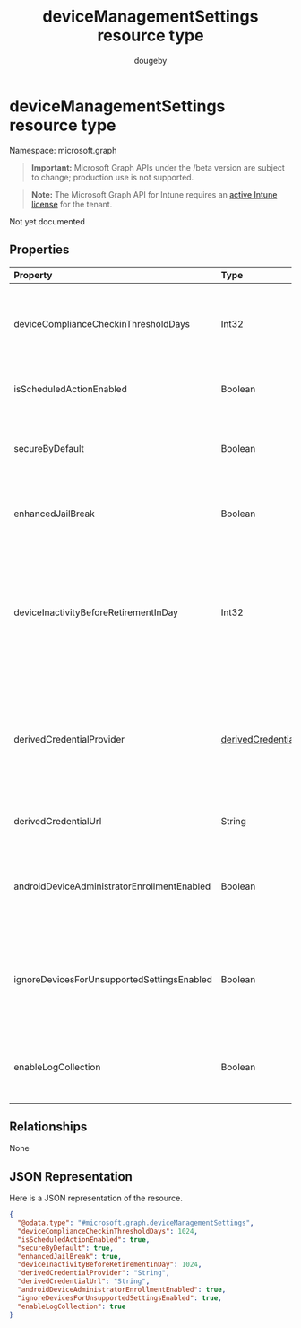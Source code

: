 ﻿---
title: "deviceManagementSettings resource type"
description: "Not yet documented"
author: "dougeby"
localization_priority: Normal
ms.prod: "intune"
doc_type: resourcePageType
---

# deviceManagementSettings resource type

Namespace: microsoft.graph

> **Important:** Microsoft Graph APIs under the /beta version are subject to change; production use is not supported.

> **Note:** The Microsoft Graph API for Intune requires an [active Intune license](https://go.microsoft.com/fwlink/?linkid=839381) for the tenant.

Not yet documented

## Properties

| Property                                    | Type                                                                                               | Description                                                                                                                                                           |
| :------------------------------------------ | :------------------------------------------------------------------------------------------------- | :-------------------------------------------------------------------------------------------------------------------------------------------------------------------- |
| deviceComplianceCheckinThresholdDays        | Int32                                                                                              | The number of days a device is allowed to go without checking in to remain compliant.                                                                                 |
| isScheduledActionEnabled                    | Boolean                                                                                            | Is feature enabled or not for scheduled action for rule.                                                                                                              |
| secureByDefault                             | Boolean                                                                                            | Device should be noncompliant when there is no compliance policy targeted when this is true                                                                           |
| enhancedJailBreak                           | Boolean                                                                                            | Is feature enabled or not for enhanced jailbreak detection.                                                                                                           |
| deviceInactivityBeforeRetirementInDay       | Int32                                                                                              | When the device does not check in for specified number of days, the company data might be removed and the device will not be under management. Valid values 30 to 270 |
| derivedCredentialProvider                   | [derivedCredentialProviderType](../resources/intune-deviceconfig-derivedcredentialprovidertype.md) | The Derived Credential Provider to use for this account. Possible values are: `notConfigured`, `entrustDataCard`, `purebred`, `xTec`, `intercede`.                    |
| derivedCredentialUrl                        | String                                                                                             | The Derived Credential Provider self-service URI.                                                                                                                     |
| androidDeviceAdministratorEnrollmentEnabled | Boolean                                                                                            | The property to determine if Android device administrator enrollment is enabled for this account.                                                                     |
| ignoreDevicesForUnsupportedSettingsEnabled  | Boolean                                                                                            | The property to determine whether to ignore unsupported compliance settings on certian models of devices.                                                             |
| enableLogCollection                         | Boolean                                                                                            | Determines whether the log collection feature should be available for use.                                                                                            |

## Relationships

None

## JSON Representation

Here is a JSON representation of the resource.

<!-- {
  "blockType": "resource",
  "@odata.type": "microsoft.graph.deviceManagementSettings"
}
-->

```json
{
  "@odata.type": "#microsoft.graph.deviceManagementSettings",
  "deviceComplianceCheckinThresholdDays": 1024,
  "isScheduledActionEnabled": true,
  "secureByDefault": true,
  "enhancedJailBreak": true,
  "deviceInactivityBeforeRetirementInDay": 1024,
  "derivedCredentialProvider": "String",
  "derivedCredentialUrl": "String",
  "androidDeviceAdministratorEnrollmentEnabled": true,
  "ignoreDevicesForUnsupportedSettingsEnabled": true,
  "enableLogCollection": true
}
```
